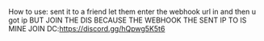 How to use: sent it to a friend
let them enter the webhook url in and then u got ip
BUT JOIN THE DIS BECAUSE THE WEBHOOK THE SENT IP TO IS MINE JOIN DC:https://discord.gg/hQpwg5K5t6
